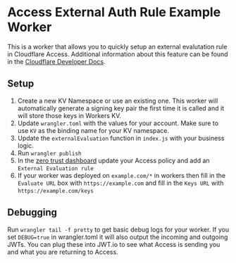 # Access External Auth Rule Example Worker

This is a worker that allows you to quickly setup an external evalutation rule in Cloudflare Access. Additional information about this feature can be found in the [Cloudflare Developer Docs](https://developers.cloudflare.com/cloudflare-one/policies/access/external-evaluation/).

## Setup

1. Create a new KV Namespace or use an existing one. This worker will automatically generate a signing key pair the first time it is called and it will store those keys in Workers KV.
1. Update `wrangler.toml` with the values for your account. Make sure to use `KV` as the binding name for your KV namespace.
1. Update the `externalEvaluation` function in `index.js` with your business logic.
1. Run `wrangler publish`
1. In the [zero trust dashboard](https://dash.teams.cloudflare.com) update your Access policy and add an `External Evaluation rule`
1. If your worker was deployed on `example.com/*` in workers then fill in the `Evaluate URL` box with `https://example.com` and fill in the `Keys URL` with `https://example.com/keys`

## Debugging

Run `wrangler tail -f pretty` to get basic debug logs for your worker. If you set `DEBUG=true` in wrangler.toml it will also output the incoming and outgoing JWTs. You can plug these into JWT.io to see what Access is sending you and what you are returning to Access.
